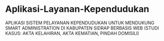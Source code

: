 # Aplikasi-Layanan-Kependudukan
APLIKASI SISTEM PELAYANAN KEPENDUDUKAN UNTUK MENDUKUNG SMART ADMINISTRATION  DI KABUPATEN SIDRAP BERBASIS WEB (STUDI KASUS: AKTA KELAHIRAN,  AKTA KEMATIAN, PINDAH DOMISILI)
